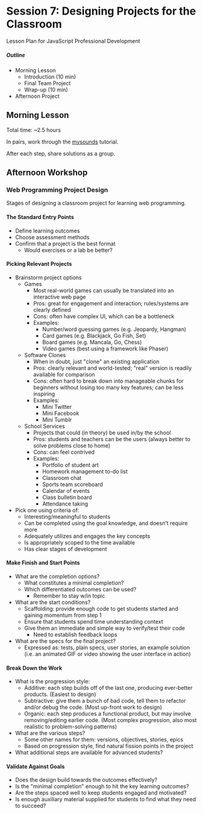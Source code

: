 # Session 7: Designing Projects for the Classroom

Lesson Plan for JavaScript Professional Development

##### Outline

- Morning Lesson
  - Introduction (10 min)
  - Final Team Project
  - Wrap-up (10 min)
- Afternoon Project

## Morning Lesson

Total time: ~2.5 hours

In pairs, work through the [mysounds](mysounds/) tutorial.

After each step, share solutions as a group.

## Afternoon Workshop

### Web Programming Project Design

Stages of designing a classroom project for learning web programming.

#### The Standard Entry Points

- Define learning outcomes
- Choose assessment methods
- Confirm that a project is the best format
  - Would exercises or a lab be better?

#### Picking Relevant Projects

- Brainstorm project options
  - Games
    - Most real-world games can usually be translated into an interactive web page
    - Pros: great for engagement and interaction; rules/systems are clearly defined
    - Cons: often have complex UI, which can be a bottleneck
    - Examples:
      - Number/word guessing games (e.g. Jeopardy, Hangman)
      - Card games (e.g. Blackjack, Go Fish, Set)
      - Board games (e.g. Mancala, Go, Chess)
      - Video games (best using a framework like Phaser)
  - Software Clones
    - When in doubt, just "clone" an existing application
    - Pros: clearly relevant and world-tested; "real" version is readily available for comparison
    - Cons: often hard to break down into manageable chunks for beginners without losing too many key features; can be less inspiring
    - Examples:
      - Mini Twitter
      - Mini Facebook
      - Mini Tumblr
  - School Services
    - Projects that could (in theory) be used in/by the school
    - Pros: students and teachers can be the users (always better to solve problems close to home)
    - Cons: can feel contrived
    - Examples:
      - Portfolio of student art
      - Homework management to-do list
      - Classroom chat
      - Sports team scoreboard
      - Calendar of events
      - Class bulletin board
      - Attendance taking
- Pick one using criteria of:
  - Interesting/meaningful to students
  - Can be completed using the goal knowledge, and doesn't require more
  - Adequately utilizes and engages the key concepts
  - Is appropriately scoped to the time available
  - Has clear stages of development

#### Make Finish and Start Points

- What are the completion options?
  - What constitutes a minimal completion?
  - Which differentiated outcomes can be used?
    - Remember to stay w/in topic
- What are the start conditions?
  - Scaffolding: provide enough code to get students started and gaining momentum from step 1
  - Ensure that students spend time understanding context
  - Give them an immediate and simple way to verify/test their code
    - Need to establish feedback loops
- What are the specs for the final project?
  - Expressed as: tests, plain specs, user stories, an example solution (i.e. an animated GIF or video showing the user interface in action)

#### Break Down the Work

- What is the progression style:
  - Additive: each step builds off of the last one, producing ever-better products. (Easiest to design)
  - Subtractive: give them a bunch of bad code, tell them to refactor and/or debug the code. (Most up-front work to design)
  - Organic: each step produces a functional product, but may involve removing/editing earlier code. (Most complex progression, also most realistic to problem-solving patterns)
- What are the various steps?
  - Some other names for them: versions, objectives, stories, epics
  - Based on progression style, find natural fission points in the project
- What additional steps are available for advanced students?

#### Validate Against Goals

- Does the design build towards the outcomes effectively?
- Is the "minimal completion" enough to hit the key learning outcomes?
- Are the steps spaced well to keep students engaged and motivated?
- Is enough auxiliary material supplied for students to find what they need to succeed?
